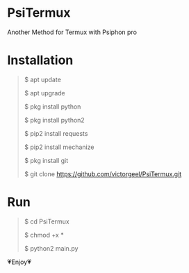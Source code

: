 # PsiTermux

Another Method for Termux with Psiphon pro

# Installation 

>$ apt update
>
>$ apt upgrade
>
>$ pkg install python
>
>$ pkg install python2
>
>$ pip2 install requests
>
>$ pip2 install mechanize
>
>$ pkg install git
>
>$ git clone https://github.com/victorgeel/PsiTermux.git


# Run

>$ cd PsiTermux
>
>$ chmod +x *
>
>$ python2 main.py

💗Enjoy💗 
